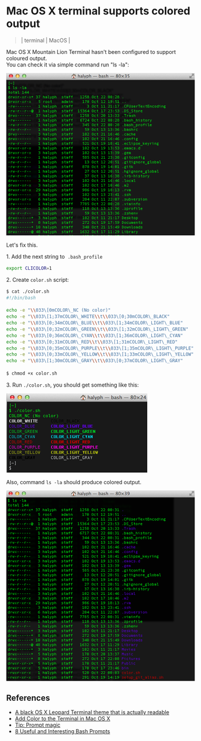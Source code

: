 # Mac OS X terminal supports colored output
> | terminal | MacOS |

Mac OS X Mountain Lion Terminal hasn't been configured to support coloured output.  
You can check it via simple command run "ls -la":

![](2012-10-27-mac-os-x-terminal-supports-colored/clip1.png)

Let's fix this.

1\. Add the next string to  `.bash_profile`

```bash
export CLICOLOR=1
```

2\. Create `color.sh` script:

```bash
$ cat ./color.sh  
#!/bin/bash  
  
echo -e "\\033\[0mCOLOR\_NC (No color)"  
echo -e "\\033\[1;37mCOLOR\_WHITE\\t\\033\[0;30mCOLOR\_BLACK"  
echo -e "\\033\[0;34mCOLOR\_BLUE\\t\\033\[1;34mCOLOR\_LIGHT\_BLUE"  
echo -e "\\033\[0;32mCOLOR\_GREEN\\t\\033\[1;32mCOLOR\_LIGHT\_GREEN"  
echo -e "\\033\[0;36mCOLOR\_CYAN\\t\\033\[1;36mCOLOR\_LIGHT\_CYAN"  
echo -e "\\033\[0;31mCOLOR\_RED\\t\\033\[1;31mCOLOR\_LIGHT\_RED"  
echo -e "\\033\[0;35mCOLOR\_PURPLE\\t\\033\[1;35mCOLOR\_LIGHT\_PURPLE"  
echo -e "\\033\[0;33mCOLOR\_YELLOW\\t\\033\[1;33mCOLOR\_LIGHT\_YELLOW"  
echo -e "\\033\[1;30mCOLOR\_GRAY\\t\\033\[0;37mCOLOR\_LIGHT\_GRAY"  
  
$ chmod +x color.sh  
```
  
3\. Run `./color.sh`, you should get something like this:

![](2012-10-27-mac-os-x-terminal-supports-colored/clip2.png)

Also, command `ls -la` should produce colored output. 

![](2012-10-27-mac-os-x-terminal-supports-colored/clip3.png)
  
## References

* [A black OS X Leopard Terminal theme that is actually readable](http://blog.toddwerth.com/entries/6)
* [Add Color to the Terminal in Mac OS X](http://osxdaily.com/2012/02/21/add-color-to-the-terminal-in-mac-os-x/)
* [Tip: Prompt magic](http://www.ibm.com/developerworks/linux/library/l-tip-prompt/)
* [8 Useful and Interesting Bash Prompts](http://maketecheasier.com/8-useful-and-interesting-bash-prompts/2009/09/04)
